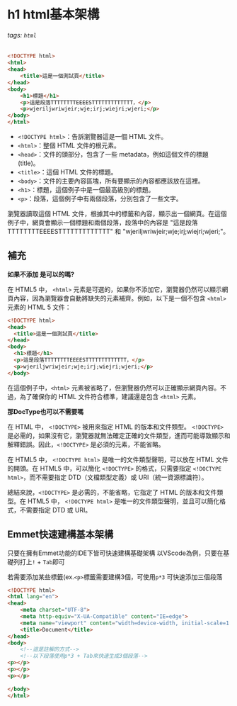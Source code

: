 # h1 html基本架構
###### tags: `html`

```html
<!DOCTYPE html>
<html>
<head>
    <title>這是一個測試頁</title>
</head>
<body>
    <h1>標題</h1>
    <p>這是段落TTTTTTTTEEEESTTTTTTTTTTTTT，</p>
    <p>wjeriljwriwjeir;wje;irj;wiejri;wjeri;</p>
</body>
</html>

```

-   `<!DOCTYPE html>`：告訴瀏覽器這是一個 HTML 文件。
-   `<html>`：整個 HTML 文件的根元素。
-   `<head>`：文件的頭部分，包含了一些 metadata，例如這個文件的標題 (title)。
-   `<title>`：這個 HTML 文件的標題。
-   `<body>`：文件的主要內容區塊，所有要顯示的內容都應該放在這裡。
-   `<h1>`：標題，這個例子中是一個最高級別的標題。
-   `<p>`：段落，這個例子中有兩個段落，分別包含了一些文字。

瀏覽器讀取這個 HTML 文件，根據其中的標籤和內容，顯示出一個網頁。在這個例子中，網頁會顯示一個標題和兩個段落，段落中的內容是 "這是段落TTTTTTTTEEEESTTTTTTTTTTTTT" 和 "wjeriljwriwjeir;wje;irj;wiejri;wjeri;"。

## 補充

**如果不添加<html> </html>是可以的嗎?**

在 HTML5 中， `<html>` 元素是可選的，如果你不添加它，瀏覽器仍然可以顯示網頁內容，因為瀏覽器會自動將缺失的元素補齊。例如，以下是一個不包含 `<html>` 元素的 HTML 5 文件：

```html
<!DOCTYPE html>
<head>
  <title>這是一個測試頁</title>
</head>
<body>
  <h1>標題</h1>
  <p>這是段落TTTTTTTTEEEESTTTTTTTTTTTTT，</p>
  <p>wjeriljwriwjeir;wje;irj;wiejri;wjeri;</p>
</body>
```

在這個例子中，`<html>` 元素被省略了，但瀏覽器仍然可以正確顯示網頁內容。不過，為了確保你的 HTML 文件符合標準，建議還是包含 `<html>` 元素。

**那DocType也可以不需要嗎**

在 HTML 中， `<!DOCTYPE>` 被用來指定 HTML 的版本和文件類型。 `<!DOCTYPE>` 是必需的，如果沒有它，瀏覽器就無法確定正確的文件類型，進而可能導致顯示和解釋錯誤。因此，`<!DOCTYPE>` 是必須的元素，不能省略。

在 HTML5 中， `<!DOCTYPE html>` 是唯一的文件類型聲明，可以放在 HTML 文件的開頭。在 HTML5 中，可以簡化 `<!DOCTYPE>` 的格式，只需要指定 `<!DOCTYPE html>`，而不需要指定 DTD（文檔類型定義）或 URI（統一資源標識符）。

總結來說，`<!DOCTYPE>` 是必需的，不能省略，它指定了 HTML 的版本和文件類型。在 HTML5 中， `<!DOCTYPE html>` 是唯一的文件類型聲明，並且可以簡化格式，不需要指定 DTD 或 URI。

##  Emmet快速建構基本架構

只要在擁有Emmet功能的IDE下皆可快速建構基礎架構
以VScode為例，只要在基礎列打上`!` + `Tab`即可

若需要添加某些標籤(ex.`<p>`標籤需要建構3個，可使用`p*3`
可快速添加三個段落

```html
<!DOCTYPE html>
<html lang="en">
<head>
    <meta charset="UTF-8">
    <meta http-equiv="X-UA-Compatible" content="IE=edge">
    <meta name="viewport" content="width=device-width, initial-scale=1.0">
    <title>Document</title>
</head>
<body>
    <!--這是註解的方式-->
    <!--以下段落使用p*3 + Tab來快速生成3個段落-->
<p></p>
<p></p>
<p></p>
    
</body>
</html>
```


